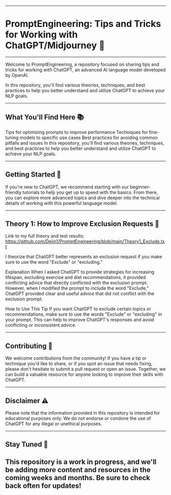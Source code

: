 
-------------------------------------------------------------------------------------------------------
# PromptEngineering: Tips and Tricks for Working with ChatGPT/Midjourney 🤖
-------------------------------------------------------------------------------------------------------

Welcome to PromptEngineering, a repository focused on sharing tips and tricks for working with ChatGPT, an advanced AI language model developed by OpenAI.

In this repository, you'll find various theories, techniques, and best practices to help you better understand and utilize ChatGPT to achieve your NLP goals.

-------------------------------------------------------------------------------------------------------
What You'll Find Here 📚
-------------------------------------------------------------------------------------------------------

Tips for optimizing prompts to improve performance
Techniques for fine-tuning models to specific use cases
Best practices for avoiding common pitfalls and issues
In this repository, you'll find various theories, techniques, 
and best practices to help you better understand and utilize ChatGPT to achieve your NLP goals.

-------------------------------------------------------------------------------------------------------
Getting Started 🚀
-------------------------------------------------------------------------------------------------------

If you're new to ChatGPT, we recommend starting with our beginner-friendly tutorials to help you get up to speed with the basics. From there, you can explore more advanced topics and dive deeper into the technical details of working with this powerful language model.

-------------------------------------------------------------------------------------------------------
Theory 1: How to Improve Exclusion Requests 📝
-------------------------------------------------------------------------------------------------------
Link to my full theory and test results: https://github.com/Dejin1/PromptEngineering/blob/main/Theory1_Exclude.txt

I theorize that ChatGPT better represents an exclusion request if you make sure to use the word "Exclude" or "excluding."

Explanation
When I asked ChatGPT to provide strategies for increasing lifespan, excluding exercise and diet recommendations, it provided conflicting advice that directly conflicted with the exclusion prompt. However, when I modified the prompt to include the word "Exclude," ChatGPT provided clear and useful advice that did not conflict with the exclusion prompt.

How to Use This Tip
If you want ChatGPT to exclude certain topics or recommendations, make sure to use the words "Exclude" or "excluding" in your prompt. This can help to improve ChatGPT's responses and avoid conflicting or inconsistent advice.

-------------------------------------------------------------------------------------------------------
Contributing 🤝
-------------------------------------------------------------------------------------------------------

We welcome contributions from the community! If you have a tip or technique you'd like to share, or if you spot an issue that needs fixing, please don't hesitate to submit a pull request or open an issue. Together, we can build a valuable resource for anyone looking to improve their skills with ChatGPT.

-------------------------------------------------------------------------------------------------------
Disclaimer ⚠️
-------------------------------------------------------------------------------------------------------

Please note that the information provided in this repository is intended for educational purposes only. We do not endorse or condone the use of ChatGPT for any illegal or unethical purposes.

-------------------------------------------------------------------------------------------------------
Stay Tuned 🎉
-------------------------------------------------------------------------------------------------------

This repository is a work in progress, and we'll be adding more content and resources in the coming weeks and months. Be sure to check back often for updates!
---------------------------------------------------------------------------------------------------------
